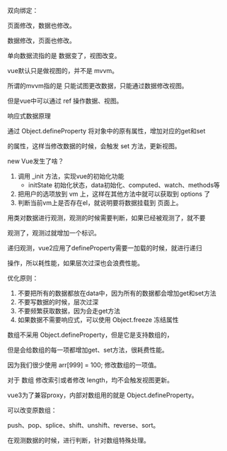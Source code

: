 双向绑定：

页面修改，数据也修改。

数据修改，页面也修改。



单向数据流指的是 数据变了，视图改变。



vue默认只是做视图的，并不是 mvvm。

所谓的mvvm指的是 只能试图更改数据，只能通过数据修改视图。

但是vue中可以通过 ref 操作数据、视图。



响应式数据原理

通过 Object.defineProperty 将对象中的原有属性，增加对应的get和set

的属性，这样当修改数据的时候，会触发 set 方法，更新视图。



new Vue发生了啥？

1. 调用 _init 方法，实现vue的初始化功能
   - initState 初始化状态，data初始化、computed、watch、methods等
2. 把用户的选项放到 vm 上，这样在其他方法中就可以获取到 options 了
3. 判断当前vm上是否存在el，就说明要将数据挂载到 页面上。



用类对数据进行观测，观测的时候需要判断，如果已经被观测了，就不要

观测了，观测过就增加一个标识。

递归观测，vue2应用了defineProperty需要一加载的时候，就进行递归

操作，所以耗性能，如果层次过深也会浪费性能。

优化原则：

1. 不要把所有的数据都放在data中，因为所有的数据都会增加get和set方法
2. 不要写数据的时候，层次过深
3. 不要频繁获取数据，因为会走get方法
4. 如果数据不需要响应式，可以使用 Object.freeze 冻结属性



数组不采用 Object.defineProperty，但是它是支持数组的，

但是会给数组的每一项都增加get、set方法，很耗费性能。

因为我们很少使用 arr[999] = 100; 修改数组的一项值。

对于 数组 修改索引或者修改 length，均不会触发视图更新。

vue3为了兼容proxy，内部对数组用的就是 Object.defineProperty。



可以改变原数组：

push、pop、splice、shift、unshift、reverse、sort。

在观测数据的时候，进行判断，针对数组特殊处理。






